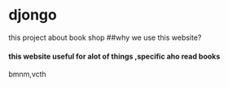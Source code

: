 # djongo
this project about book shop
##why we use this website?
#### this website useful for alot of things ,specific aho read books
bmnm,vcth

